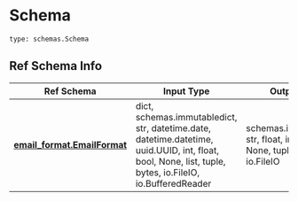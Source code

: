 # Schema
```
type: schemas.Schema
```

## Ref Schema Info
Ref Schema | Input Type | Output Type
---------- | ---------- | -----------
[**email_format.EmailFormat**](../../../../../../../../components/schema/email_format.md) | dict, schemas.immutabledict, str, datetime.date, datetime.datetime, uuid.UUID, int, float, bool, None, list, tuple, bytes, io.FileIO, io.BufferedReader | schemas.immutabledict, str, float, int, bool, None, tuple, bytes, io.FileIO
